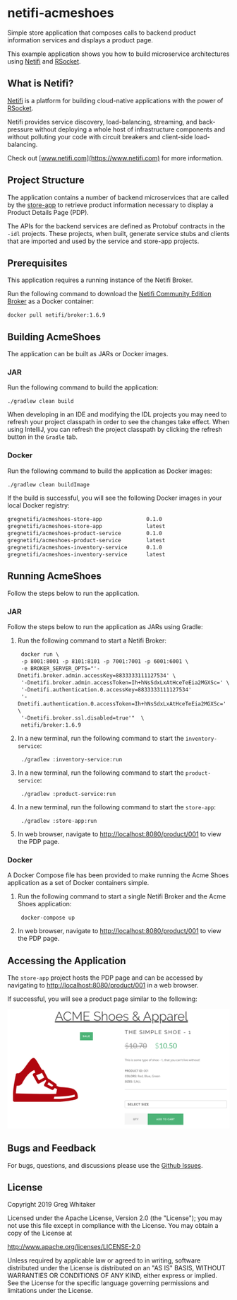# netifi-acmeshoes
Simple store application that composes calls to backend product information services and displays a product page.

This example application shows you how to build microservice architectures using [Netifi](https://www.netifi.com) and [RSocket](http://rsocket.io).

## What is Netifi?
[Netifi](https://www.netifi.com) is a platform for building cloud-native applications with the power of [RSocket](http://rsocket.io).

Netifi provides service discovery, load-balancing, streaming, and back-pressure without deploying a whole host of infrastructure 
components and without polluting your code with circuit breakers and client-side load-balancing. 

Check out [www.netifi.com](https://www.netifi.com) for more information.

## Project Structure
The application contains a number of backend microservices that are called by the [store-app](store-app) to retrieve product information necessary to display a Product Details Page (PDP).

The APIs for the backend services are defined as Protobuf contracts in the `-idl` projects. These projects, when built, generate service stubs and clients that are imported and used by
the service and store-app projects.

## Prerequisites
This application requires a running instance of the Netifi Broker.

Run the following command to download the [Netifi Community Edition Broker](https://www.netifi.com/netifi-ce) as a Docker container:

    docker pull netifi/broker:1.6.9

## Building AcmeShoes
The application can be built as JARs or Docker images.

### JAR
Run the following command to build the application:

    ./gradlew clean build
    
When developing in an IDE and modifying the IDL projects you may need to refresh your project classpath in order to see the changes take effect. When using IntelliJ, you can refresh the
project classpath by clicking the refresh button in the `Gradle` tab.

### Docker
Run the following command to build the application as Docker images:

    ./gradlew clean buildImage
    
If the build is successful, you will see the following Docker images in your local Docker registry:

    gregnetifi/acmeshoes-store-app              0.1.0
    gregnetifi/acmeshoes-store-app              latest
    gregnetifi/acmeshoes-product-service        0.1.0 
    gregnetifi/acmeshoes-product-service        latest
    gregnetifi/acmeshoes-inventory-service      0.1.0
    gregnetifi/acmeshoes-inventory-service      latest
    
## Running AcmeShoes
Follow the steps below to run the application.

### JAR
Follow the steps below to run the application as JARs using Gradle:

1. Run the following command to start a Netifi Broker:

        docker run \
        -p 8001:8001 -p 8101:8101 -p 7001:7001 -p 6001:6001 \
        -e BROKER_SERVER_OPTS="'-Dnetifi.broker.admin.accessKey=8833333111127534' \
        '-Dnetifi.broker.admin.accessToken=Ih+hNsSdxLxAtHceTeEia2MGXSc=' \
        '-Dnetifi.authentication.0.accessKey=8833333111127534'
        '-Dnetifi.authentication.0.accessToken=Ih+hNsSdxLxAtHceTeEia2MGXSc=' \
        '-Dnetifi.broker.ssl.disabled=true'"  \
        netifi/broker:1.6.9

2. In a new terminal, run the following command to start the `inventory-service`:

        ./gradlew :inventory-service:run
        
3. In a new terminal, run the following command to start the `product-service`:

        ./gradlew :product-service:run
        
4. In a new terminal, run the following command to start the `store-app`:

        ./gradlew :store-app:run
        
5. In web browser, navigate to [http://localhost:8080/product/001](http://localhost:8080/product/001) to view the PDP page.

### Docker
A Docker Compose file has been provided to make running the Acme Shoes application as a set of Docker containers simple.

1. Run the following command to start a single Netifi Broker and the Acme Shoes application:

        docker-compose up
        
2. In web browser, navigate to [http://localhost:8080/product/001](http://localhost:8080/product/001) to view the PDP page.

## Accessing the Application
The `store-app` project hosts the PDP page and can be accessed by navigating to [http://localhost:8080/product/001](http://localhost:8080/product/001) in a web browser.

If successful, you will see a product page similar to the following:

![acme shoes pdp](acmeshoes-pdp.png)

## Bugs and Feedback
For bugs, questions, and discussions please use the [Github Issues](https://github.com/gregwhitaker/netifi-acmeshoes/issues).

## License
Copyright 2019 Greg Whitaker

Licensed under the Apache License, Version 2.0 (the "License");
you may not use this file except in compliance with the License.
You may obtain a copy of the License at

   http://www.apache.org/licenses/LICENSE-2.0

Unless required by applicable law or agreed to in writing, software
distributed under the License is distributed on an "AS IS" BASIS,
WITHOUT WARRANTIES OR CONDITIONS OF ANY KIND, either express or implied.
See the License for the specific language governing permissions and
limitations under the License.
